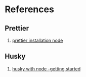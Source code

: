 # References

## Prettier

1. [prettier installation node](https://prettier.io/docs/en/install.html)

## Husky 

1. [husky with node -getting started](https://typicode.github.io/husky/getting-started.html)
